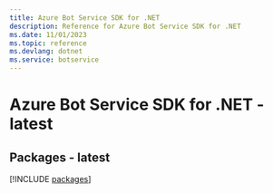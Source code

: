 ```yaml
---
title: Azure Bot Service SDK for .NET
description: Reference for Azure Bot Service SDK for .NET
ms.date: 11/01/2023
ms.topic: reference
ms.devlang: dotnet
ms.service: botservice
---
```

# Azure Bot Service SDK for .NET - latest
## Packages - latest
[!INCLUDE [packages](bot-service-index.md)]